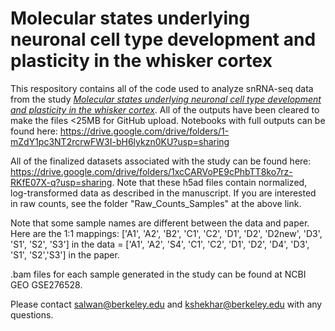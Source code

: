 # Molecular states underlying neuronal cell type development and plasticity in the whisker cortex


This respository contains all of the code used to analyze snRNA-seq data from the study [_Molecular states underlying neuronal cell type development and plasticity in the whisker cortex_]([url](https://www.biorxiv.org/content/10.1101/2024.10.07.617106v1)). All of the outputs have been cleared to make the files <25MB for GitHub upload. Notebooks with full outputs can be found here: https://drive.google.com/drive/folders/1-mZdY1pc3NT2rcrwFW3I-bH6lykzn0KU?usp=sharing

All of the finalized datasets associated with the study can be found here: https://drive.google.com/drive/folders/1xcCARVoPE9cPhbTT8ko7rz-RKfE07X-q?usp=sharing. Note that these h5ad files contain normalized, log-transformed data as described in the manuscript. If you are interested in raw counts, see the folder "Raw_Counts_Samples" at the above link.

Note that some sample names are different between the data and paper. Here are the 1:1 mappings: ['A1', 'A2', 'B2', 'C1', 'C2', 'D1', 'D2', 'D2new', 'D3', 'S1', 'S2', 'S3'] in the data = ['A1', 'A2', 'S4', 'C1', 'C2', 'D1', 'D2', 'D4', 'D3', 'S1', 'S2','S3'] in the paper.

.bam files for each sample generated in the study can be found at NCBI GEO GSE276528. 

Please contact salwan@berkeley.edu and kshekhar@berkeley.edu with any questions.

